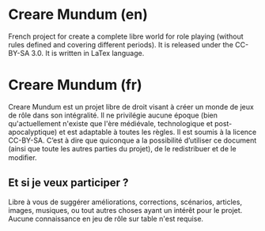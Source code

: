 Creare Mundum (en)
==================

French project for create a complete libre world for role playing (without rules defined and covering different periods). It is released under the CC-BY-SA 3.0.
It is written in LaTex language.

Creare Mundum (fr)
==================
Creare Mundum est un projet libre de droit visant à créer un monde de jeux de rôle dans son intégralité. Il ne privilégie aucune époque (bien qu'actuellement n'existe que l'ère médiévale, technologique et post-apocalyptique) et est adaptable à toutes les règles. Il est soumis à la licence CC-BY-SA. C’est à dire que quiconque a la possibilité d’utiliser ce document (ainsi que toute les autres parties du projet), de le redistribuer et de le modiﬁer. 

Et si je veux participer ?
--------------------------
Libre à vous de suggérer améliorations, corrections, scénarios, articles, images, musiques, ou tout autres choses ayant un intérêt pour le projet. Aucune connaissance en jeu de rôle sur table n'est requise.
